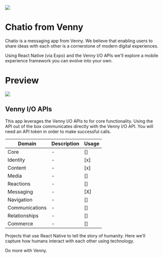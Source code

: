 <img src="https://github.com/withvenny/venny-apps-chatio-reactnative/blob/master/venny-io-apps-cover-Chatio.png">

# Chatio from Venny

Chatio is a messaging app from Venny. We believe that enabling users to share ideas with each other is a cornerstone of modern digital experiences.

Using React Native (via Expo) and the Venny I/O APIs we'll explore a mobile experience framework you can evolve into your own.

# Preview

![](https://github.com/withvenny/venny-apps-chatio-reactnative/blob/master/venny-apps-chatio-reactnative.gif)

## Venny I/O APIs
This app leverages the Venny I/O APIs to for core functionality. Using the API out of the box communicates directly with the Venny I/O API. You will need an API token in order to make successful calls.

|Domain|Description|Usage|
|-|-|-|
|Core|-|[]|
|Identity|-|[x]|
|Content|-|[x]|
|Media|-|[]|
|Reactions|-|[]|
|Messaging|-|[X]|
|Navigation|-|[]|
|Communications|-|[]|
|Relationships|-|[]|
|Commerce|-|[]|

Projects that use React Native to tell the story of humanity. Here we'll capture how humans interact with each other using technology.

Do more with Venny.
